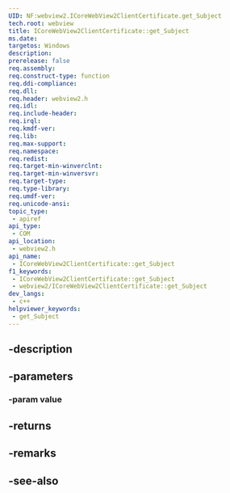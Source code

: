 ```yaml
---
UID: NF:webview2.ICoreWebView2ClientCertificate.get_Subject
tech.root: webview
title: ICoreWebView2ClientCertificate::get_Subject
ms.date: 
targetos: Windows
description: 
prerelease: false
req.assembly: 
req.construct-type: function
req.ddi-compliance: 
req.dll: 
req.header: webview2.h
req.idl: 
req.include-header: 
req.irql: 
req.kmdf-ver: 
req.lib: 
req.max-support: 
req.namespace: 
req.redist: 
req.target-min-winverclnt: 
req.target-min-winversvr: 
req.target-type: 
req.type-library: 
req.umdf-ver: 
req.unicode-ansi: 
topic_type:
 - apiref
api_type:
 - COM
api_location:
 - webview2.h
api_name:
 - ICoreWebView2ClientCertificate::get_Subject
f1_keywords:
 - ICoreWebView2ClientCertificate::get_Subject
 - webview2/ICoreWebView2ClientCertificate::get_Subject
dev_langs:
 - c++
helpviewer_keywords:
 - get_Subject
---
```


## -description

## -parameters

### -param value

## -returns

## -remarks

## -see-also

